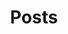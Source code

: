 ---
title: "Posts"
layout: categories
permalink: /posts
header:
  overlay_image: /public/images/posts-title.jpg
# sort_by: 
# sort_order: 
---